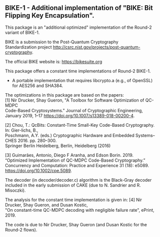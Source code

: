 BIKE-1 - Additional implementation of "BIKE: Bit Flipping Key Encapsulation".  
----------------------------------------------------------------------------- 
 
This package is an "additional optimized" implementation of the Round-2  
variant of BIKE-1.  
 
BIKE is a submission to the Post-Quantum Cryptography  
Standardization project http://csrc.nist.gov/projects/post-quantum-cryptography. 
 
The official BIKE website is: https://bikesuite.org 
 
This package offers a constant time implementations of Round-2 BIKE-1. 
- A portable implementation that requires libcrypto.a (e.g., of OpenSSL) for AES256 and SHA384. 
 
The optimizations in this package are based on the papers:  
[1] Nir Drucker, Shay Gueron, "A Toolbox for Software Optimization of QC-MDPC  
    Code-Based Cryptosystems." Journal of Cryptographic Engineering, January 2019, 
    1–17 https://doi.org/10.1007/s13389-018-00200-4. 
 
[2] Chou, T.: QcBits: Constant-Time Small-Key Code-Based Cryptography. In: Gier-lichs, B.,  
    Poschmann, A.Y. (eds.) Cryptographic Hardware and Embedded Systems– CHES 2016. pp. 280–300.  
    Springer Berlin Heidelberg, Berlin, Heidelberg (2016) 
 
[3] Guimarães, Antonio, Diego F Aranha, and Edson Borin. 2019.  
    “Optimized Implementation of QC-MDPC Code-Based Cryptography.” 
    Concurrency and Computation: Practice and Experience 31 (18): e5089.  
    https://doi.org/10.1002/cpe.5089. 
  
The decoder (in decoder/decoder.c) algorithm is the Black-Gray decoder included 
in the early submission of CAKE (due to N. Sandrier and R. Misoczki). 
 
The analysis for the constant time implementation is given in: 
[4] Nir Drucker, Shay Gueron, and Dusan Kostic,  
    "On constant-time QC-MDPC decoding with negligible failure rate", ePrint, 2019. 
 
The code is due to Nir Drucker, Shay Gueron (and Dusan Kostic for the Round-2 flows). 
 
